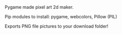 Pygame made pixel art 2d maker. 

Pip modules to install:
pygame, webcolors, Pillow (PIL)

Exports PNG file pictures to your download folder!
